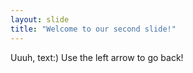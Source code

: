 ```yaml
---
layout: slide
title: "Welcome to our second slide!"
---
```

Uuuh, text:)
Use the left arrow to go back!
